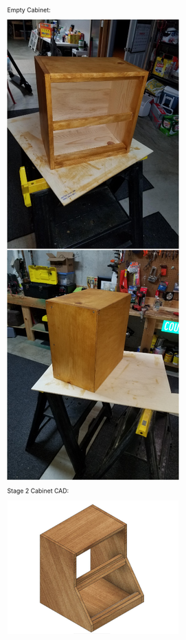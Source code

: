 Empty Cabinet:


<img src="cabinet-front.jpg" width="400">
<img src="cabinet-back.jpg" width="400">


Stage 2 Cabinet CAD:

<img src="https://github.com/davidhannan/Modular-Synthesizer/blob/main/Cabinet/synthcab2.JPG" width="400">
